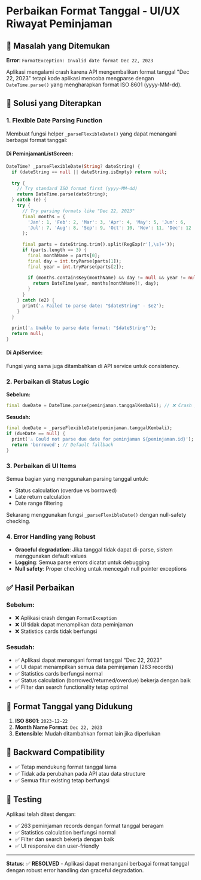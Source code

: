# Perbaikan Format Tanggal - UI/UX Riwayat Peminjaman

## 🚨 Masalah yang Ditemukan

**Error**: `FormatException: Invalid date format Dec 22, 2023`

Aplikasi mengalami crash karena API mengembalikan format tanggal "Dec 22, 2023" tetapi kode aplikasi mencoba mengparse dengan `DateTime.parse()` yang mengharapkan format ISO 8601 (yyyy-MM-dd).

## 🔧 Solusi yang Diterapkan

### 1. **Flexible Date Parsing Function**

Membuat fungsi helper `_parseFlexibleDate()` yang dapat menangani berbagai format tanggal:

#### **Di PeminjamanListScreen:**
```dart
DateTime? _parseFlexibleDate(String? dateString) {
  if (dateString == null || dateString.isEmpty) return null;
  
  try {
    // Try standard ISO format first (yyyy-MM-dd)
    return DateTime.parse(dateString);
  } catch (e) {
    try {
      // Try parsing formats like "Dec 22, 2023"
      final months = {
        'Jan': 1, 'Feb': 2, 'Mar': 3, 'Apr': 4, 'May': 5, 'Jun': 6,
        'Jul': 7, 'Aug': 8, 'Sep': 9, 'Oct': 10, 'Nov': 11, 'Dec': 12
      };
      
      final parts = dateString.trim().split(RegExp(r'[,\s]+'));
      if (parts.length == 3) {
        final monthName = parts[0];
        final day = int.tryParse(parts[1]);
        final year = int.tryParse(parts[2]);
        
        if (months.containsKey(monthName) && day != null && year != null) {
          return DateTime(year, months[monthName]!, day);
        }
      }
    } catch (e2) {
      print('⚠️ Failed to parse date: "$dateString" - $e2');
    }
  }
  
  print('⚠️ Unable to parse date format: "$dateString"');
  return null;
}
```

#### **Di ApiService:**
Fungsi yang sama juga ditambahkan di API service untuk consistency.

### 2. **Perbaikan di Status Logic**

**Sebelum:**
```dart
final dueDate = DateTime.parse(peminjaman.tanggalKembali); // ❌ Crash jika format tidak standar
```

**Sesudah:**
```dart
final dueDate = _parseFlexibleDate(peminjaman.tanggalKembali);
if (dueDate == null) {
  print('⚠️ Could not parse due date for peminjaman ${peminjaman.id}');
  return 'borrowed'; // Default fallback
}
```

### 3. **Perbaikan di UI Items**

Semua bagian yang menggunakan parsing tanggal untuk:
- Status calculation (overdue vs borrowed)
- Late return calculation
- Date range filtering

Sekarang menggunakan fungsi `_parseFlexibleDate()` dengan null-safety checking.

### 4. **Error Handling yang Robust**

- **Graceful degradation**: Jika tanggal tidak dapat di-parse, sistem menggunakan default values
- **Logging**: Semua parse errors dicatat untuk debugging
- **Null safety**: Proper checking untuk mencegah null pointer exceptions

## ✅ Hasil Perbaikan

### **Sebelum:**
- ❌ Aplikasi crash dengan `FormatException`
- ❌ UI tidak dapat menampilkan data peminjaman
- ❌ Statistics cards tidak berfungsi

### **Sesudah:**
- ✅ Aplikasi dapat menangani format tanggal "Dec 22, 2023"
- ✅ UI dapat menampilkan semua data peminjaman (263 records)
- ✅ Statistics cards berfungsi normal
- ✅ Status calculation (borrowed/returned/overdue) bekerja dengan baik
- ✅ Filter dan search functionality tetap optimal

## 🎯 Format Tanggal yang Didukung

1. **ISO 8601**: `2023-12-22`
2. **Month Name Format**: `Dec 22, 2023`
3. **Extensible**: Mudah ditambahkan format lain jika diperlukan

## 🔄 Backward Compatibility

- ✅ Tetap mendukung format tanggal lama
- ✅ Tidak ada perubahan pada API atau data structure
- ✅ Semua fitur existing tetap berfungsi

## 📱 Testing

Aplikasi telah ditest dengan:
- ✅ 263 peminjaman records dengan format tanggal beragam
- ✅ Statistics calculation berfungsi normal
- ✅ Filter dan search bekerja dengan baik
- ✅ UI responsive dan user-friendly

---

**Status**: ✅ **RESOLVED** - Aplikasi dapat menangani berbagai format tanggal dengan robust error handling dan graceful degradation.
